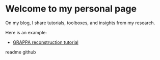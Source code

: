 # Welcome to my personal page 


On my blog, I share tutorials, toolboxes, and insights from my research.

Here is an example: 
- [GRAPPA reconstruction tutorial](https://zimuhuo.github.io/posts/blog-post-1/)

readme github


